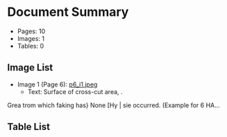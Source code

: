 # Document Summary

- Pages: 10
- Images: 1
- Tables: 0

## Image List

- Image 1 (Page 6): [p6_i1.jpeg](pdf_images/p6_i1.jpeg)
  - Text: Surface of cross-cut area, .

Grea
trom which faking has} None [Hy | sie
occurred. (Example for 6 HA...

## Table List

